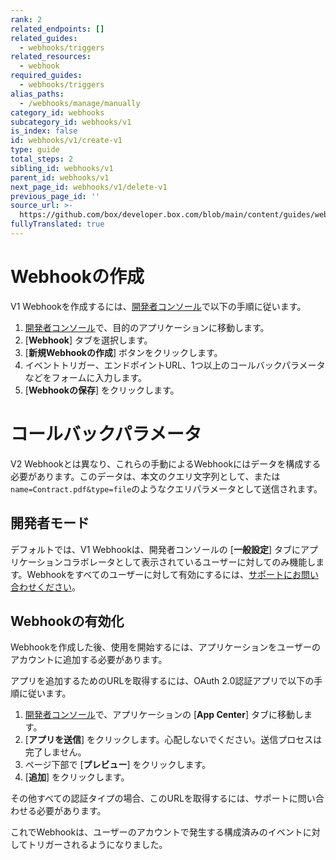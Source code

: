 ```yaml
---
rank: 2
related_endpoints: []
related_guides:
  - webhooks/triggers
related_resources:
  - webhook
required_guides:
  - webhooks/triggers
alias_paths:
  - /webhooks/manage/manually
category_id: webhooks
subcategory_id: webhooks/v1
is_index: false
id: webhooks/v1/create-v1
type: guide
total_steps: 2
sibling_id: webhooks/v1
parent_id: webhooks/v1
next_page_id: webhooks/v1/delete-v1
previous_page_id: ''
source_url: >-
  https://github.com/box/developer.box.com/blob/main/content/guides/webhooks/v1/create-v1.md
fullyTranslated: true
---
```

# Webhookの作成

V1 Webhookを作成するには、[開発者コンソール][devconsole]で以下の手順に従います。

1. [開発者コンソール][devconsole]で、目的のアプリケーションに移動します。
2. \[**Webhook**] タブを選択します。
3. \[**新規Webhookの作成**] ボタンをクリックします。
4. イベントトリガー、エンドポイントURL、1つ以上のコールバックパラメータなどをフォームに入力します。
5. \[**Webhookの保存**] をクリックします。

<Message type="warning">

# コールバックパラメータ

V2 Webhookとは異なり、これらの手動によるWebhookにはデータを構成する必要があります。このデータは、本文のクエリ文字列として、または`name=Contract.pdf&type=file`のようなクエリパラメータとして送信されます。

</Message>

## 開発者モード

デフォルトでは、V1 Webhookは、開発者コンソールの \[**一般設定**] タブにアプリケーションコラボレータとして表示されているユーザーに対してのみ機能します。Webhookをすべてのユーザーに対して有効にするには、[サポートにお問い合わせください][support]。

## Webhookの有効化

Webhookを作成した後、使用を開始するには、アプリケーションをユーザーのアカウントに追加する必要があります。

アプリを追加するためのURLを取得するには、OAuth 2.0認証アプリで以下の手順に従います。

1. [開発者コンソール][devconsole]で、アプリケーションの \[**App Center**] タブに移動します。
2. \[**アプリを送信**] をクリックします。心配しないでください。送信プロセスは完了しません。
3. ページ下部で \[**プレビュー**] をクリックします。
4. \[**追加**] をクリックします。

<Message type="warning">

その他すべての認証タイプの場合、このURLを取得するには、サポートに問い合わせる必要があります。

</Message>

これでWebhookは、ユーザーのアカウントで発生する構成済みのイベントに対してトリガーされるようになりました。

<!-- i18n-enable localize-links -->

[devconsole]: https://app.box.com/developers/console

[support]: https://support.box.com

<!-- i18n-disable localize-links -->

